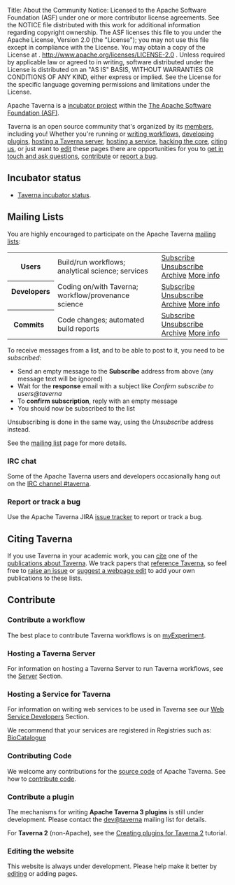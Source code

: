 Title:     About the Community
Notice:    Licensed to the Apache Software Foundation (ASF) under one
           or more contributor license agreements.  See the NOTICE file
           distributed with this work for additional information
           regarding copyright ownership.  The ASF licenses this file
           to you under the Apache License, Version 2.0 (the
           "License"); you may not use this file except in compliance
           with the License.  You may obtain a copy of the License at
           .
             http://www.apache.org/licenses/LICENSE-2.0
           .
           Unless required by applicable law or agreed to in writing,
           software distributed under the License is distributed on an
           "AS IS" BASIS, WITHOUT WARRANTIES OR CONDITIONS OF ANY
           KIND, either express or implied.  See the License for the
           specific language governing permissions and limitations
           under the License.

Apache Taverna is a [incubator project](http://incubator.apache.org/) within the 
[The Apache Software Foundation (ASF)](http://www.apache.org/).

Taverna is an open source community that's organized by its 
[members](http://people.apache.org/committers-by-project.html#taverna), including you! 
Whether you're running or 
[writing workflows](#contribute-workflow), 
[developing plugins](#contribute-plugin), 
[hosting a Taverna server](#contribute-server), 
[hosting a service](#contribute-host),
[hacking the core](#contribute-code), 
[citing us](#citing-taverna), or just want to 
[edit](#contribute-edit) these pages 
there are opportunities for you to 
[get in touch and ask questions](#contact), 
[contribute](#contribute) or 
[report a bug](#reportbugs). 


## Incubator status

* [Taverna incubator status](http://incubator.apache.org/projects/taverna.html).

<a name="mailinglists"></a>
## Mailing Lists

You are highly encouraged to participate on the Apache Taverna [mailing lists](/community/lists):

<table class="table table-condensed">
<tr>
  <th> Users </th>
  <td> Build/run workflows; analytical science; services</td>
  <td>
    <a class="btn btn-primary" href="mailto:users-subscribe@taverna.incubator.apache.org" role="button">Subscribe</a> 
    <a class="btn btn-default" href="mailto:users-unsubscribe@taverna.incubator.apache.org" role="button">Unsubscribe</a> 
    <a class="btn btn-default" href="http://apache-taverna-users.markmail.org/search/?q=" role="button">Archive</a> 
    <a class="btn btn-link" href="/community/lists#userstaverna" role="button">More info</a> 
  </td>
</tr>
<tr>
  <th> Developers &nbsp;</th>
  <td> Coding on/with Taverna; workflow/provenance science  &nbsp;</td>
  <td>
    <a class="btn btn-primary" href="mailto:dev-subscribe@taverna.incubator.apache.org" role="button">Subscribe</a> 
    <a class="btn btn-default" href="mailto:dev-unsubscribe@taverna.incubator.apache.org" role="button">Unsubscribe</a> 
    <a class="btn btn-default" href="http://apache-taverna-dev.markmail.org/search/?q=" role="button">Archive</a> 
    <a class="btn btn-link" href="/community/lists#devtaverna" role="button">More info</a> 
  </td>

</tr>
<tr>
  <th> Commits  &nbsp;</th>
  <td> Code changes; automated build reports  &nbsp;</td>
  <td>
    <a class="btn btn-primary" href="mailto:commits-subscribe@taverna.incubator.apache.org" role="button">Subscribe</a> 
    <a class="btn btn-default" href="mailto:commits-unsubscribe@taverna.incubator.apache.org" role="button">Unsubscribe</a> 
    <a class="btn btn-default" href="http://www.mail-archive.com/commits@taverna.incubator.apache.org/" role="button">Archive</a> 
    <a class="btn btn-link" href="/community/lists#commitstaverna" role="button">More info</a> 
  </td>
</tr>
</table>


To receive messages from a list, and to be able to post to it, you need to be *subscribed*:

 - Send an empty message to the **Subscribe** address from above (any message text will be ignored)
 - Wait for the **response** email with a subject like *Confirm subscribe to users@taverna*
 - To **confirm subscription**, reply with an empty message
 - You should now be subscribed to the list

Unsubscribing is done in the same way, using the *Unsubscribe* address instead.

See the [mailing list](/community/lists) page for more details.

### IRC chat

Some of the Apache Taverna users and developers occasionally hang out on the
[IRC channel #taverna](/community/irc). 

 
<a name="reportbugs"></a>
### Report or track a bug

Use the Apache Taverna JIRA [issue tracker](/community/issue-tracker) to report or track a bug. 


## Citing Taverna

If you use Taverna in your academic work, you can [cite](/community/cite) one of the 
[publications about Taverna](/community/publications). 
We track papers that 
[reference Taverna](/community/references), so feel free to 
[raise an issue](issue-tracker) or 
[suggest a webpage edit](/community/edit) to add
your own publications to these lists.  

## Contribute

<a name="contribute-workflow"></a>
### Contribute a workflow

The best place to contribute Taverna workflows is on 
   [myExperiment](http://www.myexperiment.org). 

<a name="contribute-server"></a>
### Hosting a Taverna Server  
For information on hosting a Taverna Server to run Taverna workflows, see the 
[Server](/documentation/server) Section.

<a name="contribute-host"></a>
### Hosting a Service for Taverna
For information on writing web services to be used in Taverna see our 
   [Web Service Developers](/documentation/web-service-developers) Section.

We recommend that your services are registered in Registries such as:
   [BioCatalogue](http://www.biocatalogue.org)

<a name="contribute-code"></a>
### Contributing Code
We welcome any contributions for the [source code](/download/code/) of Apache Taverna. See how to
[contribute code](/download/code/#contribute-to-apache-taverna).


<a name="contribute-plugin"></a>
### Contribute a plugin ###
The mechanisms for writing **Apache Taverna 3 plugins** is still under development. 
Please contact the [dev@taverna](/community/lists#devtaverna) mailing list for details.

For **Taverna 2** (non-Apache), see the [Creating plugins for Taverna 2](http://dev.mygrid.org.uk/wiki/display/developer/Creating+plugins+for+Taverna+2) tutorial.


<a name="contribute-edit"></a>
### Editing the website
This website is always under development.
Please help make it better by [editing](/community/edit) or adding pages.

